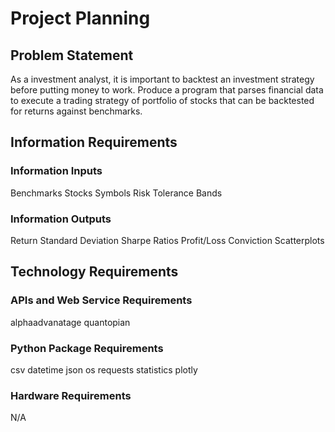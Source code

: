 # Project Planning

## Problem Statement

As a investment analyst, it is important to backtest an investment strategy before putting money to work.  Produce a program that parses financial data to execute a trading strategy of portfolio of stocks that can be backtested for returns against benchmarks.

## Information Requirements

### Information Inputs
Benchmarks
Stocks Symbols
Risk Tolerance Bands

### Information Outputs

Return
Standard Deviation
Sharpe Ratios
Profit/Loss
Conviction
Scatterplots

## Technology Requirements

### APIs and Web Service Requirements

alphaadvanatage
quantopian

### Python Package Requirements

csv
datetime
json
os
requests
statistics
plotly

### Hardware Requirements

N/A